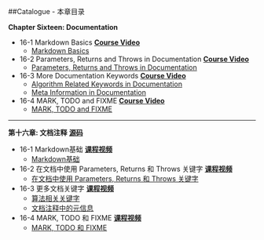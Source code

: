 ##Catalogue - 本章目录

**Chapter Sixteen: Documentation**

   * 16-1 Markdown Basics [**Course Video**](http://t.imooc.com/video/12028)
      * [Markdown Basics](https://github.com/JeffreyWang2864/Play-with-Swift-3/blob/master/16-Documentation/01-Markdown-Basics.playground/Contents.swift)
   * 16-2 Parameters, Returns and Throws in Documentation [**Course Video**](http://t.imooc.com/video/12029)
      * [Parameters, Returns and Throws in Documentation](https://github.com/JeffreyWang2864/Play-with-Swift-3/blob/master/16-Documentation/02-Parameters-Returns-and-Throws-in-documentation.playground/Contents.swift)
   * 16-3 More Documentation Keywords [**Course Video**](http://t.imooc.com/video/12030)
      * [Algorithm Related Keywords in Documentation](https://github.com/JeffreyWang2864/Play-with-Swift-3/blob/master/16-Documentation/03-1-Algorithm-Related-Keywords-in-documentation.playground/Contents.swift)
      * [Meta Information in Documentation](https://github.com/JeffreyWang2864/Play-with-Swift-3/blob/master/16-Documentation/03-2-Meta-Information-in-Documentation.playground/Contents.swift)
   * 16-4 MARK, TODO and FIXME [**Course Video**](http://t.imooc.com/video/12031)
      * [MARK, TODO and FIXME](https://github.com/JeffreyWang2864/Play-with-Swift-3/blob/master/16-Documentation/04-MARK-TODO-FIXME.playground/Contents.swift)

---

**第十六章: 文档注释** [**源码**](https://github.com/liuyubobobo/Play-with-Swift-2/tree/master/16-Documentation)

   * 16-1 Markdown基础 [**课程视频**](http://t.imooc.com/video/12028)
      * [Markdown基础](https://github.com/JeffreyWang2864/Play-with-Swift-3/blob/master/16-Documentation/01-Markdown-Basics.playground/Contents.swift)
   * 16-2 在文档中使用 Parameters, Returns 和 Throws 关键字 [**课程视频**](http://t.imooc.com/video/12029)
      * [在文档中使用 Parameters, Returns 和 Throws 关键字](https://github.com/JeffreyWang2864/Play-with-Swift-3/blob/master/16-Documentation/02-Parameters-Returns-and-Throws-in-documentation.playground/Contents.swift)
   * 16-3 更多文档关键字 [**课程视频**](http://t.imooc.com/video/12030)
      * [算法相关关键字](https://github.com/JeffreyWang2864/Play-with-Swift-3/blob/master/16-Documentation/03-1-Algorithm-Related-Keywords-in-documentation.playground/Contents.swift)
      * [文档注释中的元信息](https://github.com/JeffreyWang2864/Play-with-Swift-3/blob/master/16-Documentation/03-2-Meta-Information-in-Documentation.playground/Contents.swift)
   * 16-4 MARK, TODO 和 FIXME [**课程视频**](http://t.imooc.com/video/12031)
      * [MARK, TODO 和 FIXME](https://github.com/JeffreyWang2864/Play-with-Swift-3/blob/master/16-Documentation/04-MARK-TODO-FIXME.playground/Contents.swift)
